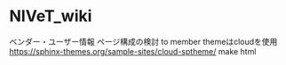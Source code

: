# NIVeT_wiki
ベンダー・ユーザー情報
ページ構成の検討
to member 
themeはcloudを使用
https://sphinx-themes.org/sample-sites/cloud-sptheme/
make html

